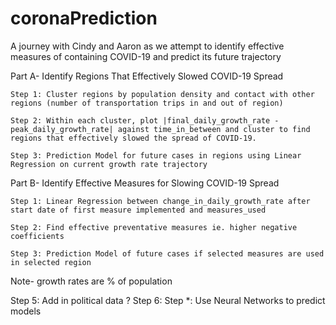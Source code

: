 # coronaPrediction
A journey with Cindy and Aaron as we attempt to identify effective measures of containing COVID-19 and predict its future trajectory

Part A- Identify Regions That Effectively Slowed COVID-19 Spread

	Step 1: Cluster regions by population density and contact with other regions (number of transportation trips in and out of region)

	Step 2: Within each cluster, plot |final_daily_growth_rate - peak_daily_growth_rate| against time_in_between and cluster to find regions that effectively slowed the spread of COVID-19.  

	Step 3: Prediction Model for future cases in regions using Linear Regression on current growth rate trajectory 

Part B- Identify Effective Measures for Slowing COVID-19 Spread

	Step 1: Linear Regression between change_in_daily_growth_rate after start date of first measure implemented and measures_used 

	Step 2: Find effective preventative measures ie. higher negative coefficients

	Step 3: Prediction Model of future cases if selected measures are used in selected region

Note- growth rates are % of population

Step 5: Add in political data ?
Step 6:
Step *: Use Neural Networks to predict models


